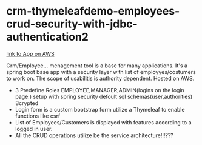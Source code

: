 # crm-thymeleafdemo-employees-crud-security-with-jdbc-authentication2

[link to App on AWS](http://crmthymeleafsecurityjdbccrud-env.eba-fmwehpni.eu-central-1.elasticbeanstalk.com/showMyLoginPage?logout)

Crm/Employee... menagement tool is a base for many applications. It's a spring boot base app with a security layer
with list of employyes/costumers to work on. The scope of usabilitis is authority dependent. Hosted on AWS.

* 3 Predefine Roles EMPLOYEE,MANAGER,ADMIN(logins on the login page:) setup with spring security defoult sql schemas(user,authorities) Bcrypted
* Login form is a custom bootstrap form utilize a Thymeleaf to enable functions like csrf 
* List of Employees/Customers is displayed with features according to a logged in user.
* All the CRUD operations utilize be the service architecture!!!???

